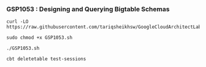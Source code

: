 ### GSP1053 :  Designing and Querying Bigtable Schemas 

```
curl -LO https://raw.githubusercontent.com/tariqsheikhsw/GoogleCloudArchitectLabs/main/Solutions/GSP1053.sh

sudo chmod +x GSP1053.sh

./GSP1053.sh
```

```
cbt deletetable test-sessions
```



